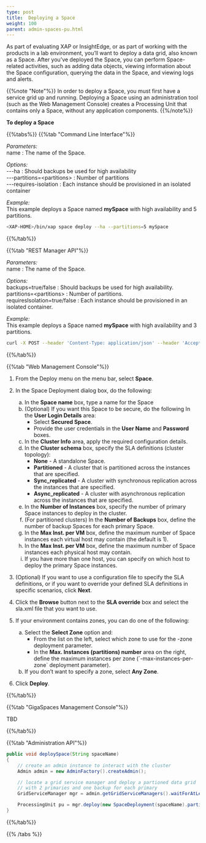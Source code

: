 ```yaml
---
type: post
title:  Deploying a Space
weight: 100
parent: admin-spaces-pu.html
---
```

 
 

As part of evaluating XAP or InsightEdge, or as part of working with the products in a lab environment, you’ll want to deploy a data grid, also known as a Space. After you’ve deployed the Space, you can perform Space-related activities, such as adding data objects, viewing information about the Space configuration, querying the data in the Space, and viewing logs and alerts. 

{{%note "Note"%}}
In order to deploy a Space, you must first have a service grid up and running. Deploying a Space using an administration tool (such as the Web Management Console) creates a Processing Unit that contains only a Space, without any application components.
{{%/note%}}

**To deploy a Space**

{{%tabs%}}
{{%tab "Command Line Interface"%}}

_Parameters:_<br>
name : The name of the Space.

_Options:_<br>
---ha         : Should backups be used for high availability<br>
---partitions=\<partitions\>    : Number of partitions<br> 
---requires-isolation   :  Each instance should be provisioned in an isolated container 

*Example:*<br>
This example deploys a Space named **mySpace** with high availability and 5 partitions. 

```bash
<XAP-HOME>/bin/xap space deploy --ha --partitions=5 mySpace
```

{{%/tab%}}


{{%tab "REST Manager API"%}}

_Parameters:_<br>
name : The name of the Space.

_Options:_<br>
backups=true/false         : Should backups be used for high availability.<br>
partitions=\<partitions\>    : Number of partitions.<br> 
requiresIsolation=true/false  :  Each instance should be provisioned in an isolated container.

*Example:*<br>
This example deploys a Space named **mySpace** with high availability and 3 partitions. 

```bash
curl -X POST --header 'Content-Type: application/json' --header 'Accept: text/plain' 'http://localhost:8090/v1/spaces?name=mySpace&partitions=3&backups=true&requiresIsolation=true'
```
{{%/tab%}}


{{%tab "Web Management Console"%}}

1. From the Deploy menu on the menu bar, select **Space**.
2. In the Space Deployment dialog box, do the following:

	<ol type="a">
		<li>In the <b>Space name</b> box, type a name for the Space</li>
		<li>(Optional) If you want this Space to be secure, do the following In the <b>User Login Details</b> area:
		<ul>
			<li>Select <b>Secured Space</b>.</li>
			<li>Provide the user credentials in the <b>User Name</b> and <b>Password</b> boxes.</li>
		</ul>
		</li>
		<li>In the <b>Cluster Info</b> area, apply the required configuration details.</li>
		<li>In the <b>Cluster schema</b> box, specify the SLA definitions (cluster topology):
		<ul>
			<li><b>None</b> - A standalone Space.</li>
			<li><b>Partitioned</b> - A cluster that is partitioned across the instances that are specified.</li>
			<li><b>Sync_replicated</b> - A cluster with synchronous replication across the instances that are specified.</li>
			<li><b>Async_replicated</b> - A cluster with asynchronous replication across the instances that are specified.</li>
		</ul>
		<li>In the <b>Number of Instances</b> box, specify the number of primary Space instances to deploy in the cluster.</li>
		<li>(For partitioned clusters) In the <b>Number of Backups</b> box, define the number of backup Spaces for each primary Space.</li>
		<li>In the <b>Max Inst. per VM</b> box, define the maximum number of Space instances each virtual host may contain (the default is 1).</li>
		<li>In the <b>Max Inst. per VM</b> box, define the maximum number of Space instances each physical host may contain.</li>
		<li>If you have more than one host, you can specify on which host to deploy the primary Space instances.</li>
		</li>
	</ol>	
	
1. (Optional) If you want to use a configuration file to specify the SLA definitions, or if you want to override your defined SLA definitions in specific scenarios, click **Next**. 
1. Click the **Browse** button next to the **SLA override** box and select the sla.xml file that you want to use.
1. If your environment contains zones, you can do one of the following:


	<ol type="a">
		<li>Select the <b>Select Zone</b> option and:
		<ul>
			<li>From the list on the left, select which zone to use for the -zone deployment parameter.</li>
			<li>In the <b>Max. Instances (partitions) number</b> area on the right, define the maximum instances per zone (`-max-instances-per-zone` deployment parameter).</li>
		</ul>
		<li>If you don’t want to specify a zone, select <b>Any Zone</b>.
		</ol>
	
1. Click **Deploy**.

{{%/tab%}}


{{%tab "GigaSpaces Management Console"%}}

TBD

{{%/tab%}}


{{%tab "Administration API"%}}
```java
public void deploySpace(String spaceName)
{
    // create an admin instance to interact with the cluster
    Admin admin = new AdminFactory().createAdmin();

	// locate a grid service manager and deploy a partioned data grid
	// with 2 primaries and one backup for each primary
    GridServiceManager mgr = admin.getGridServiceManagers().waitForAtLeastOne();

    ProcessingUnit pu = mgr.deploy(new SpaceDeployment(spaceName).partitioned(2, 1));
}
```

{{%/tab%}}

{{% /tabs %}}

